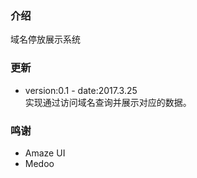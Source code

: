 ### 介绍
域名停放展示系统

### 更新
- version:0.1 - date:2017.3.25  
实现通过访问域名查询并展示对应的数据。

### 鸣谢
- Amaze UI
- Medoo